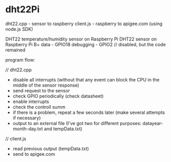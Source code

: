 # dht22Pi
dht22.cpp - sensor to raspberry
client.js - raspberry to apigee.com (using node.js SDK)

DHT22 temperature/humidity sensor on Raspberry Pi
DHT22 sensor on Raspberry Pi B+
data - GPIO18
debugging - GPIO2 // disabled, but the code remained

program flow:

// dht22.cpp
- disable all interrupts (without that any event can block the CPU in the middle of the sensor response)
- send request to the sensor
- check GPIO periodically (check datasheet)
- enable interrupts
- check the controll summ
- if there is a problem, repeat a few seconds later (make several attempts if necessary)
- output to an external file (I've got two for different purposes: datayear-month-day.txt and tempData.txt)

// client.js
- read previous output (tempData.txt)
- send to apigee.com
